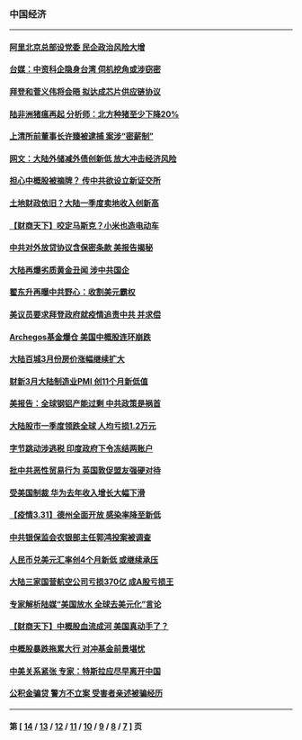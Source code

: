 ### 中国经济
---
#### [阿里北京总部设党委 民企政治风险大增](../../pages/ncid283/n12854430.md) 
#### [台媒：中资科企隐身台湾 伺机挖角或涉窃密](../../pages/ncid283/n12854347.md) 
#### [拜登和菅义伟将会晤 拟达成芯片供应链协议](../../pages/ncid283/n12854443.md) 
#### [陆非洲猪瘟再起 分析师：北方种猪至少下降20%](../../pages/ncid283/n12853870.md) 
#### [上清所前董事长许臻被逮捕 案涉“密薪制”](../../pages/ncid283/n12853871.md) 
#### [网文：大陆外储减外债创新低 放大冲击经济风险](../../pages/ncid283/n12853761.md) 
#### [担心中概股被摘牌？ 传中共欲设立新证交所](../../pages/ncid283/n12853116.md) 
#### [土地财政依旧？大陆一季度卖地收入创新高](../../pages/ncid283/n12852789.md) 
#### [【财商天下】咬定马斯克？小米也造电动车](../../pages/ncid283/n12852128.md) 
#### [中共对外放贷协议含保密条款 美报告揭秘](../../pages/ncid283/n12852459.md) 
#### [大陆再爆劣质黄金丑闻 涉中共国企](../../pages/ncid283/n12852062.md) 
#### [翟东升再曝中共野心：收割美元霸权](../../pages/ncid283/n12833649.md) 
#### [美议员要求拜登政府就疫情追责中共 并求偿](../../pages/ncid283/n12851882.md) 
#### [Archegos基金爆仓 美国中概股连环崩跌](../../pages/ncid283/n12851586.md) 
#### [大陆百城3月份房价涨幅继续扩大](../../pages/ncid283/n12851359.md) 
#### [财新3月大陆制造业PMI 创11个月新低值](../../pages/ncid283/n12850428.md) 
#### [美报告：全球钢铝产能过剩 中共政策是祸首](../../pages/ncid283/n12850366.md) 
#### [大陆股市一季度领跌全球 人均亏损1.2万元](../../pages/ncid283/n12850272.md) 
#### [字节跳动涉逃税 印度政府下令冻结两账户](../../pages/ncid283/n12849160.md) 
#### [批中共恶性贸易行为 英国敦促盟友强硬对待](../../pages/ncid283/n12848584.md) 
#### [受美国制裁 华为去年收入增长大幅下滑](../../pages/ncid283/n12848362.md) 
#### [【疫情3.31】德州全面开放  感染率降至新低](../../pages/ncid283/n12848091.md) 
#### [中共银保监会农银部主任郭鸿投案被调查](../../pages/ncid283/n12848095.md) 
#### [人民币兑美元汇率创4个月新低 或继续承压](../../pages/ncid283/n12847474.md) 
#### [大陆三家国营航空公司亏损370亿 成A股亏损王](../../pages/ncid283/n12847266.md) 
#### [专家解析陆媒“美国放水 全球去美元化”言论](../../pages/ncid283/n12846888.md) 
#### [【财商天下】中概股血流成河 美国真动手了？](../../pages/ncid283/n12846557.md) 
#### [中概股暴跌拖累大行 对冲基金前景堪忧](../../pages/ncid283/n12846802.md) 
#### [中美关系紧张 专家：特斯拉应尽早离开中国](../../pages/ncid283/n12846731.md) 
#### [公积金骗贷 警方不立案 受害者亲述被骗经历](../../pages/ncid283/n12846502.md) 

---
#### 第 [ [14](./14.md) / [13](./13.md) / [12](./12.md) / [11](./11.md) / [10](./10.md) / [9](./9.md) / [8](./8.md) / [7](./7.md) ] 页
